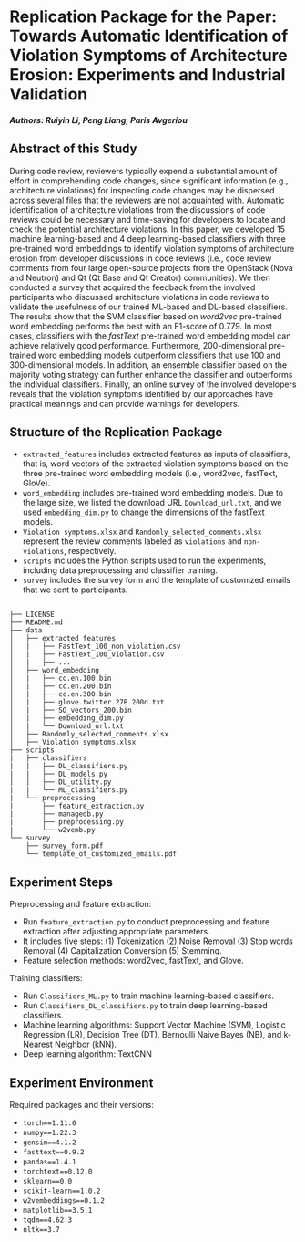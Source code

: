 # Replication Package for the Paper: Towards Automatic Identification of Violation Symptoms of Architecture Erosion: Experiments and Industrial Validation

##### Authors: Ruiyin Li, Peng Liang, Paris Avgeriou

## Abstract of this Study
During code review, reviewers typically expend a substantial amount of effort in comprehending code changes, since significant information (e.g., architecture violations) for inspecting code changes may be dispersed across several files that the reviewers are not acquainted with. Automatic identification of architecture violations from the discussions of code reviews could be necessary and time-saving for developers to locate and check the potential architecture violations. In this paper, we developed 15 machine learning-based and 4 deep learning-based classifiers with three pre-trained word embeddings to identify violation symptoms of architecture erosion from developer discussions in code reviews (i.e., code review comments from four large open-source projects from the OpenStack (Nova and Neutron) and Qt (Qt Base and Qt Creator) communities). We then conducted a survey that acquired the feedback from the involved participants who discussed architecture violations in code reviews to validate the usefulness of our trained ML-based and DL-based classifiers. The results show that the SVM classifier based on *word2vec* pre-trained word embedding performs the best with an F1-score of 0.779. In most cases, classifiers with the *fastText* pre-trained word embedding model can achieve relatively good performance. Furthermore, 200-dimensional pre-trained word embedding models outperform classifiers that use 100 and 300-dimensional models. In addition, an ensemble classifier based on the majority voting strategy can further enhance the classifier and outperforms the individual classifiers. Finally, an online survey of the involved developers reveals that the violation symptoms identified by our approaches have practical meanings and can provide warnings for developers.

## Structure of the Replication Package
- `extracted_features` includes extracted features as inputs of classifiers, that is, word vectors of the extracted violation symptoms based on the three pre-trained word embedding models (i.e., word2vec, fastText, GloVe).
- `word_embedding` includes pre-trained word embedding models. Due to the large size, we listed the download URL `Download_url.txt`, and we used `embedding_dim.py` to change the dimensions of the fastText models.
- `Violation symptoms.xlsx` and `Randomly_selected_comments.xlsx` represent the review comments labeled as `violations` and `non-violations`, respectively.
- `scripts` includes the Python scripts used to run the experiments, including data preprocessing and classifier training.
- `survey` includes the survey form and the template of customized emails that we sent to participants.
```

├── LICENSE
├── README.md
├── data
│   ├── extracted_features
│   |   ├── FastText_100_non_violation.csv
│   |   ├── FastText_100_violation.csv
│   |   ├── ...
│   ├── word_embedding
│   |   ├── cc.en.100.bin
│   |   ├── cc.en.200.bin
│   |   ├── cc.en.300.bin
│   |   ├── glove.twitter.27B.200d.txt
│   |   ├── SO_vectors_200.bin
│   |   ├── embedding_dim.py
│   |   └── Download_url.txt
│   ├── Randomly_selected_comments.xlsx
│   ├── Violation_symptoms.xlsx
├── scripts
|   ├── classifiers
|   |   ├── DL_classifiers.py
|   |   ├── DL_models.py
|   |   ├── DL_utility.py
|   |   └── ML_classifiers.py
|   └── preprocessing
|       ├── feature_extraction.py
|       ├── managedb.py
|       ├── preprocessing.py
|       └── w2vemb.py
└── survey
    ├── survey_form.pdf
    └── template_of_customized_emails.pdf
```

## Experiment Steps

Preprocessing and feature extraction: 

- Run `feature_extraction.py` to conduct preprocessing and feature extraction after adjusting appropriate parameters.
- It includes five steps: (1) Tokenization (2) Noise Removal (3) Stop words Removal (4) Capitalization Conversion (5) Stemming.
- Feature selection methods: word2vec, fastText, and Glove.

Training classifiers: 

- Run `Classifiers_ML.py` to train machine learning-based classifiers.
- Run `Classifiers_DL_classifiers.py` to train deep learning-based classifiers.
- Machine learning algorithms: Support Vector Machine (SVM), Logistic Regression (LR), Decision Tree (DT), Bernoulli Naive Bayes (NB), and k-Nearest Neighbor (kNN).
- Deep learning algorithm: TextCNN

## Experiment Environment

Required packages and their versions:
- `torch==1.11.0`
- `numpy==1.22.3`
- `gensim==4.1.2`
- `fasttext==0.9.2`
- `pandas==1.4.1`
- `torchtext==0.12.0`
- `sklearn==0.0`
- `scikit-learn==1.0.2`
- `w2vembeddings==0.1.2`
- `matplotlib==3.5.1`
- `tqdm==4.62.3`
- `nltk==3.7`

<!-- ## Cite

```
@article{Li2023vsae,
  author = {Li, Ruiyin and Avgeriou, Paris and Liang, Peng},
  title = {Towards Automatic Identification of Violation Symptoms of Architecture Erosion: Experiments and Industrial Validation},
  journal = {IEEE Transactions on Software Engineering},
  year = 2023,
  month = {},
  volume = ,
  number = ,
  issn = {},
  doi = {},
``` -->
